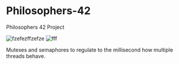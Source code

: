 # Philosophers-42
Philosophers 42 Project

![fzefezffzefze](https://user-images.githubusercontent.com/117649637/235378515-4e461896-eeb9-4d53-a1b8-573891d0396f.jpg)
![fff](https://user-images.githubusercontent.com/117649637/235378530-ed1c17da-ad1e-447e-9051-f373f60098e9.jpg)

Mutexes and semaphores to regulate to the millisecond how multiple threads behave.
